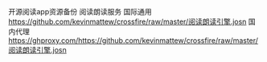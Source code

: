 开源阅读app资源备份
阅读朗读服务
  国际通用 https://github.com/kevinmattew/crossfire/raw/master/阅读朗读引擎.josn
  国内代理 https://ghproxy.com/https://github.com/kevinmattew/crossfire/raw/master/阅读朗读引擎.josn
